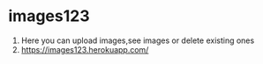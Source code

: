 # images123
1. Here you can upload images,see images or delete existing ones
2. https://images123.herokuapp.com/
